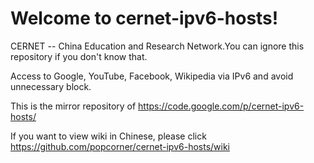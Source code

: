 # Welcome to cernet-ipv6-hosts!
CERNET -- China Education and Research Network.You can ignore this repository if you don't know that.

Access to Google, YouTube, Facebook, Wikipedia via IPv6 and avoid unnecessary block.

This is the mirror repository of https://code.google.com/p/cernet-ipv6-hosts/

If you want to view wiki in Chinese, please click https://github.com/popcorner/cernet-ipv6-hosts/wiki
